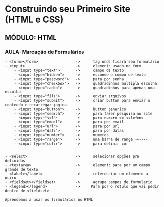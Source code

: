 # Construindo seu Primeiro Site (HTML e CSS)

## MÓDULO: HTML

### AULA: Marcação de Formulários

    - <form></form>                 ->      tag onde ficará seu formulário
    - <input>                       ->      elemento usado no form
        - <input type="text">       ->      campo de texto
        - <input type="hidden">     ->      esconde o compo de texto
        - <input type="password">   ->      para por senha
        - <input type="checkbox">   ->      quadradinhos multipla escolha
        - <input type="radio">      ->      quadradinhos para apenas uma escolha
        - <input type="file">       ->      enviar arquivos
        - <input type="submit">     ->      criar button para enviar o conteudo e recarregar pagina
        - <input type="button">     ->      button generico
        - <input type="search">     ->      para fazer pesquisa no site
        - <input type="tel">        ->      para numero de telefone
        - <input type="email">      ->      para por email
        - <input type="url">        ->      para por url
        - <input type="date">       ->      para por datas
        - <input type="number">     ->      numeros
        - <input type="range">      ->      uma barra de range -+---- 
        - <input type="color">      ->      para definir cor


    - <select>                      ->      selecionar opções pre definidas
    - <textarea>                    ->      elemento para por um campo grande de texto
    - <label></label>               ->      referenciar um elemento a outro
    - <fieldset></fieldset>         ->      agrupa campos de formulario
    - <legend></legend>             ->     Para por o rotulo que vai pedir dentro de <fieldset> 
    

`Aprendemos a usar os formulários no HTML`


